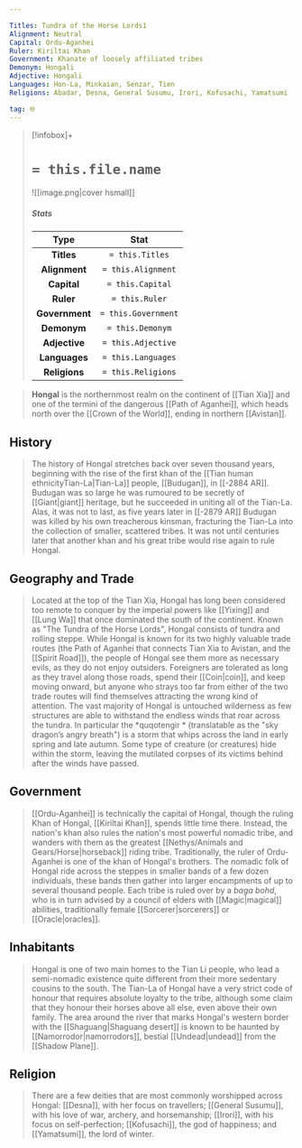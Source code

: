 ```yaml
---

Titles: Tundra of the Horse Lords1
Alignment: Neutral
Capital: Ordu-Aganhei
Ruler: Kiriltai Khan
Government: Khanate of loosely affiliated tribes
Demonym: Hongali
Adjective: Hongali
Languages: Hon-La, Minkaian, Senzar, Tien
Religions: Abadar, Desna, General Susumu, Irori, Kofusachi, Yamatsumi

tag: 🌐
---
```


> [!infobox]+
> #  `= this.file.name`
> ![[image.png|cover hsmall]]
> ##### Stats
> Type | Stat |
> :---:|:---:|
> **Titles** | `= this.Titles` |
> **Alignment** | `= this.Alignment` |
> **Capital** | `= this.Capital` |
> **Ruler** | `= this.Ruler` |
> **Government** | `= this.Government` |
> **Demonym** | `= this.Demonym` |
> **Adjective** | `= this.Adjective` |
> **Languages** | `= this.Languages` |
> **Religions** | `= this.Religions` |



> **Hongal** is the northernmost realm on the continent of [[Tian Xia]] and one of the termini of the dangerous [[Path of Aganhei]], which heads north over the [[Crown of the World]], ending in northern [[Avistan]].



## History

> The history of Hongal stretches back over seven thousand years, beginning with the rise of the first khan of the [[Tian human ethnicityTian-La|Tian-La]] people, [[Budugan]], in [[-2884 AR]]. Budugan was so large he was rumoured to be secretly of [[Giant|giant]] heritage, but he succeeded in uniting all of the Tian-La. Alas, it was not to last, as five years later in [[-2879 AR]] Budugan was killed by his own treacherous kinsman, fracturing the Tian-La into the collection of smaller, scattered tribes. It was not until centuries later that another khan and his great tribe would rise again to rule Hongal.


## Geography and Trade

> Located at the top of the Tian Xia, Hongal has long been considered too remote to conquer by the imperial powers like [[Yixing]] and [[Lung Wa]] that once dominated the south of the continent. Known as "The Tundra of the Horse Lords", Hongal consists of tundra and rolling steppe. While Hongal is known for its two highly valuable trade routes (the Path of Aganhei that connects Tian Xia to Avistan, and the [[Spirit Road]]), the people of Hongal see them more as necessary evils, as they do not enjoy outsiders. Foreigners are tolerated as long as they travel along those roads, spend their [[Coin|coin]], and keep moving onward, but anyone who strays too far from either of the two trade routes will find themselves attracting the wrong kind of attention. The vast majority of Hongal is untouched wilderness as few structures are able to withstand the endless winds that roar across the tundra. In particular the *quqotengir * (translatable as the "sky dragon’s angry breath") is a storm that whips across the land in early spring and late autumn. Some type of creature (or creatures) hide within the storm, leaving the mutilated corpses of its victims behind after the winds have passed.


## Government

> [[Ordu-Aganhei]] is technically the capital of Hongal, though the ruling Khan of Hongal, [[Kiriltai Khan]], spends little time there. Instead, the nation's khan also rules the nation's most powerful nomadic tribe, and wanders with them as the greatest [[Nethys/Animals and Gears/Horse|horseback]] riding tribe. Traditionally, the ruler of Ordu-Aganhei is one of the khan of Hongal's brothers. The nomadic folk of Hongal ride across the steppes in smaller bands of a few dozen individuals, these bands then gather into larger encampments of up to several thousand people. Each tribe is ruled over by a *baga bohd*, who is in turn advised by a council of elders with [[Magic|magical]] abilities, traditionally female [[Sorcerer|sorcerers]] or [[Oracle|oracles]].


## Inhabitants

> Hongal is one of two main homes to the Tian Li people, who lead a semi-nomadic existence quite different from their more sedentary cousins to the south. The Tian-La of Hongal have a very strict code of honour that requires absolute loyalty to the tribe, although some claim that they honour their horses above all else, even above their own family. The area around the river that marks Hongal's western border with the [[Shaguang|Shaguang desert]] is known to be haunted by [[Namorrodor|namorrodors]], bestial [[Undead|undead]] from the [[Shadow Plane]].


## Religion

> There are a few deities that are most commonly worshipped across Hongal: [[Desna]], with her focus on travellers; [[General Susumu]], with his love of war, archery, and horsemanship; [[Irori]], with his focus on self-perfection; [[Kofusachi]], the god of happiness; and [[Yamatsumi]], the lord of winter.









